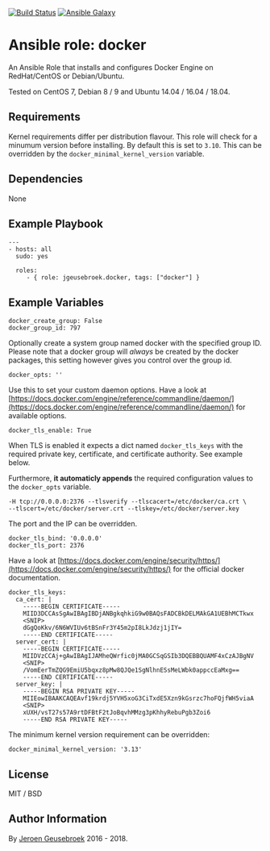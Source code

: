 [![Build Status](https://travis-ci.org/jgeusebroek/ansible-role-docker.svg?branch=master)](https://travis-ci.org/jgeusebroek/ansible-role-docker)
[![Ansible Galaxy](https://img.shields.io/badge/ansible--galaxy-jgeusebroek.docker-blue.svg)](https://galaxy.ansible.com/jgeusebroek/docker)

# Ansible role: docker

An Ansible Role that installs and configures Docker Engine on RedHat/CentOS or Debian/Ubuntu.

Tested on CentOS 7, Debian 8 / 9 and Ubuntu 14.04 / 16.04 / 18.04.

## Requirements

Kernel requirements differ per distribution flavour. This role will check for a minumum version before installing. By default this is set to `3.10`. This can be overridden by the `docker_minimal_kernel_version` variable.

## Dependencies

None

## Example Playbook

    ---
    - hosts: all
      sudo: yes

      roles:
         - { role: jgeusebroek.docker, tags: ["docker"] }

## Example Variables

	docker_create_group: False
	docker_group_id: 797

Optionally create a system group named docker with the specified group ID. Please note that a docker group will *always* be created by the docker packages, this setting however gives you control over the group id.

    docker_opts: ''

Use this to set your custom daemon options. Have a look at [https://docs.docker.com/engine/reference/commandline/daemon/](https://docs.docker.com/engine/reference/commandline/daemon/) for available options.

	docker_tls_enable: True

When TLS is enabled it expects a dict named `docker_tls_keys` with the required private key, certificate, and certificate authority. See example below.

Furthermore, **it automaticly appends** the required configuration values to the `docker_opts` variable.

	-H tcp://0.0.0.0:2376 --tlsverify --tlscacert=/etc/docker/ca.crt \
	--tlscert=/etc/docker/server.crt --tlskey=/etc/docker/server.key

The port and the IP can be overridden.

	docker_tls_bind: '0.0.0.0'
	docker_tls_port: 2376

Have a look at [https://docs.docker.com/engine/security/https/](https://docs.docker.com/engine/security/https/) for the official docker documentation.

	docker_tls_keys:
	  ca_cert: |
	    -----BEGIN CERTIFICATE-----
	    MIID3DCCAsSgAwIBAgIBDjANBgkqhkiG9w0BAQsFADCBkDELMAkGA1UEBhMCTkwx
		<SNIP>
	    dGgQoKkv/6N6WVIUv6tBSnFr3Y45m2pI8LkJdzj1jIY=
	    -----END CERTIFICATE-----
	  server_cert: |
	    -----BEGIN CERTIFICATE-----
	    MIIDVzCCAj+gAwIBAgIJAMheQWrfic0jMA0GCSqGSIb3DQEBBQUAMF4xCzAJBgNV
		<SNIP>
	    /VomEerTmZQG9EmiU5bqxz8pMw8QJQe1SgNlhnESsMeLWbk0appccEaMxg==
	    -----END CERTIFICATE-----
	  server_key: |
	    -----BEGIN RSA PRIVATE KEY-----
	    MIIEowIBAAKCAQEAvf19krdj5YVH5xoG3CiTxdE5Xzn9kGsrzc7hoFQjfWH5viaA
		<SNIP>
	    xUXH/vsT27s57A9rtDFBtF2tJoBqvhMMzg3pKhhyRebuPgb3Zoi6
	    -----END RSA PRIVATE KEY-----

The minimum kernel version requirement can be overridden:

	docker_minimal_kernel_version: '3.13'

## License

MIT / BSD

## Author Information

By [Jeroen Geusebroek](http://jeroengeusebroek.nl/) 2016 - 2018.
